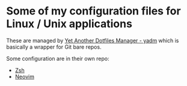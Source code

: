 # Some of my configuration files for Linux / Unix applications

These are managed by [Yet Another Dotfiles Manager - yadm](https://yadm.io/) which is basically a wrapper for Git bare repos.

Some configuration are in their own repo:

- [Zsh](https://github.com/nkahe/zsh)
- [Neovim](https://github.com/nkahe/nvim)
